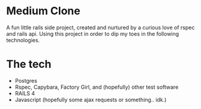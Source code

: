 Medium Clone 
===================================

A fun little rails side project, created and nurtured by a curious love of rspec and rails api. Using this project in order to dip my toes in the following technologies.

The tech
=====================================

- Postgres
- Rspec, Capybara, Factory Girl, and (hopefully) other test software
- RAILS 4
- Javascript (hopefully some ajax requests or something.. idk.)
